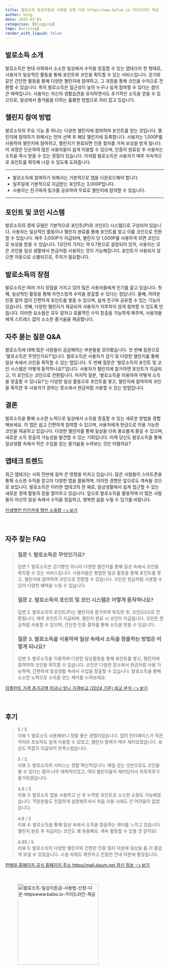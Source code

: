 ```yaml
---
title: 발로소득 일상지원금 사용법 신청 다운 https//www.balso.io 가이드라인 제공
author: bing
date: 2025-02-01
categories: [Blogging]
tags: [writing]
render_with_liquid: false
---
```



<h2 id='발로소득_소개'>발로소득 소개</h2>

<p>발로소득은 현대 사회에서 소소한 일상에서 수익을 창출할 수 있는 앱테크의 한 형태로, 사용자가 일상적인 활동을 통해 포인트와 코인을 획득할 수 있는 서비스입니다. 걷기와 같은 간단한 활동을 통해 다양한 챌린지에 참여하고, 그 과정을 통해 코인을 수익으로 전환할 수 있습니다. 특히 발로소득은 접근성이 높아 누구나 쉽게 참여할 수 있다는 점이 큰 매력입니다. 사용자는 자신의 생활습관을 유지하면서도 추가적인 소득을 얻을 수 있으므로, 일상에서 즐거움을 더하는 훌륭한 방법으로 자리 잡고 있습니다.</p>

<h2 id='챌린지_참여_방법'>챌린지 참여 방법</h2>

<p>발로소득의 주요 기능 중 하나는 다양한 챌린지에 참여하여 포인트를 얻는 것입니다. 챌린지에 참여하기 위해서는 먼저 선택 후 해당 챌린지에 등록합니다. 사용자는 1,000P를 사용하여 챌린지에 참여하고, 챌린지가 완료되면 인증 절차를 거쳐 보상을 받게 됩니다. 이 과정은 단순하여 많은 사용자들이 쉽게 이용할 수 있으며, 인증이 완료된 후 사용자는 소득을 즉시 받을 수 있는 장점이 있습니다. 이처럼 발로소득은 사용자가 매주 지속적으로 포인트를 획득해 나갈 수 있도록 도와줍니다.</p>

<hr />

<ul>
    <li>발로소득에 참여하기 위해서는 기본적으로 앱을 다운로드해야 합니다.</li>
    <li>일주일에 기본적으로 지급받는 포인트는 3,000P입니다.</li>
    <li>사용자는 친구에게 링크를 공유하여 무료로 챌린지에 참여할 수 있습니다.</li>
</ul>

<hr />

<h2 id='포인트_및_코인_시스템'>포인트 및 코인 시스템</h2>

<p>발로소득의 경제 모델은 기본적으로 포인트(P)와 코인(C) 시스템으로 구성되어 있습니다. 사용자는 일상적인 활동이나 챌린지 완료를 통해 포인트를 쌓고 이를 코인으로 전환할 수 있습니다. 매주 3,000P가 지급되며, 챌린지 당 1,000P를 사용하게 되면 코인으로 보상을 받을 수 있습니다. 1코인의 가치는 약 0.7원으로 설정되어 있어, 사용자는 모은 코인을 일상 생활에서 현금처럼 사용하는 것이 가능해집니다. 포인트가 사용되지 않으면 자동으로 소멸되므로, 주의가 필요합니다.</p>

<h2 id='발로소득의_장점'>발로소득의 장점</h2>

<p>발로소득은 여러 가지 장점을 가지고 있어 많은 사용자들에게 인기를 끌고 있습니다. 첫째, 일상적인 활동을 통해 자연스럽게 수익을 창출할 수 있다는 점입니다. 둘째, 어려운 인증 절차 없이 간편하게 포인트를 쌓을 수 있으며, 쉽게 친구와 공유할 수 있는 기능이 있습니다. 셋째, 다양한 챌린지가 제공되어 사용자가 지루하지 않게 참여할 수 있도록 만듭니다. 이러한 요소들은 모두 알차고 효율적인 수익 창출을 가능하게 해주며, 사용자들에게 스트레스 없이 소소한 즐거움을 제공합니다.</p>

<h2 id='자주묻는_질문_Q&A'>자주 묻는 질문 Q&A</h2>

<p>발로소득에 대해 많은 사람들이 궁금해하는 부분들을 모아봤습니다. 첫 번째 질문으로 '발로소득은 무엇인가요?'입니다. 발로소득은 사용자가 걷기 및 다양한 챌린지를 통해 일상 속에서 코인을 획득할 수 있는 앱입니다. 두 번째 질문은 '발로소득의 포인트 및 코인 시스템은 어떻게 동작하나요?'입니다. 사용자가 챌린지에 참가하면 포인트가 지급되고, 이 포인트는 코인으로 전환됩니다. 마지막 질문, '발로소득을 이용하여 어떻게 소득을 창출할 수 있나요?'는 다양한 일상 활동으로 포인트를 쌓고, 챌린지에 참여하여 코인을 획득한 후 사용자가 원하는 장소에서 현금처럼 사용할 수 있는 방법입니다.</p>

<h2 id='결론'>결론</h2>

<p>발로소득을 통해 소소한 노력으로 일상에서 소득을 창출할 수 있는 새로운 방법을 경험해보세요. 이 앱은 쉽고 간편하게 참여할 수 있으며, 사용자에게 현금으로 이용 가능한 코인을 제공하고 있습니다. 다양한 챌린지를 통해 일상을 더욱 풍요롭게 즐길 수 있으며, 새로운 소득 창출의 가능성을 발견할 수 있는 기회입니다. 이제 당신도 발로소득을 통해 일상생활 속에서 작은 수입을 얻는 즐거움을 누려보는 것은 어떨까요?</p>

<h2 id='앱테크_트렌드'>앱테크 트렌드</h2>

<p>최근 앱테크는 사회 전반에 걸쳐 큰 영향을 미치고 있습니다. 많은 사람들이 스마트폰을 통해 소소한 수익을 얻고자 다양한 앱을 활용하며, 이러한 경향은 앞으로도 계속될 것으로 보입니다. 발로소득은 이러한 앱테크의 한 예로, 일상생활에서 쉽게 접근할 수 있는 새로운 경제 활동의 장을 열어주고 있습니다. 앞으로 발로소득을 활용하여 더 많은 사람들이 자신의 일상 속에서 수익을 창출하고, 행복한 삶을 누릴 수 있기를 바랍니다.</p>


<p><a class="click-button" title="인생명언 인간관계 명언 소중함" href="https://24nara.github.io/posts/%EC%9D%B8%EC%83%9D%EB%AA%85%EC%96%B8-%EC%9D%B8%EA%B0%84%EA%B4%80%EA%B3%84-%EB%AA%85%EC%96%B8-%EC%86%8C%EC%A4%91%ED%95%A8/" rel="dofollow">인생명언 인간관계 명언 소중함 👈 보기</a></p><br>
<h2 id='자주_찾는_FAQ'>자주 찾는 FAQ</h2>
<div itemscope="" itemtype="https://schema.org/FAQPage">
<blockquote>
<div itemscope="" itemprop="mainEntity" itemtype="https://schema.org/Question">
<h3 itemprop="name">질문 1. 발로소득은 무엇인가요?</h3>
<div itemscope="" itemprop="acceptedAnswer" itemtype="https://schema.org/Answer">
<span itemprop="text">
<p>답변 1. 발로소득은 걷기뿐만 아니라 다양한 챌린지를 통해 일상 속에서 코인을 획득할 수 있는 서비스입니다. 사용자들은 평범한 일상 활동을 통해 포인트를 쌓고, 챌린지에 참여하여 코인으로 전환할 수 있습니다. 코인은 현금처럼 사용할 수 있어 다양한 혜택을 누릴 수 있습니다.</p>
</span>
</div>
</div>
<div itemscope="" itemprop="mainEntity" itemtype="https://schema.org/Question">
<h3 itemprop="name">질문 2. 발로소득의 포인트 및 코인 시스템은 어떻게 동작하나요?</h3>
<div itemscope="" itemprop="acceptedAnswer" itemtype="https://schema.org/Answer">
<span itemprop="text">
<p>답변 2. 발로소득의 포인트(P)는 챌린지에 참가하여 획득한 후, 코인(C)으로 전환됩니다. 매주 포인트가 지급되며, 챌린지 완료 시 코인이 지급됩니다. 코인은 현금처럼 사용할 수 있으며, 간단한 인증 절차를 통해 소득을 받을 수 있습니다.</p>
</span>
</div>
</div>
<div itemscope="" itemprop="mainEntity" itemtype="https://schema.org/Question">
<h3 itemprop="name">질문 3. 발로소득을 이용하여 일상 속에서 소득을 창출하는 방법은 어떻게 되나요?</h3>
<div itemscope="" itemprop="acceptedAnswer" itemtype="https://schema.org/Answer">
<span itemprop="text">
<p>답변 3. 발로소득을 이용하여 다양한 일상활동을 통해 포인트를 쌓고, 챌린지에 참여하여 코인을 획득할 수 있습니다. 코인은 다양한 장소에서 현금처럼 사용 가능하며, 간편하게 일상생활 속에서 수입을 창출할 수 있습니다. 발로소득을 통해 소소한 노력으로 소득을 얻는 재미를 누려보세요.</p>
</span>
</div>
</div>
</blockquote>
</div>
<p><a class="click-button" title="임플란트 가격 추가금액 어금니 앞니 가격비교 (2024 기준) 비교 분석" href="https://24nara.github.io/posts/%EC%9E%84%ED%94%8C%EB%9E%80%ED%8A%B8-%EA%B0%80%EA%B2%A9-%EC%B6%94%EA%B0%80%EA%B8%88%EC%95%A1-%EC%96%B4%EA%B8%88%EB%8B%88-%EC%95%9E%EB%8B%88-%EA%B0%80%EA%B2%A9%EB%B9%84%EA%B5%90-(2024-%EA%B8%B0%EC%A4%80)-%EB%B9%84%EA%B5%90-%EB%B6%84%EC%84%9D/" rel="dofollow">임플란트 가격 추가금액 어금니 앞니 가격비교 (2024 기준) 비교 분석 👈 보기</a></p><br>
<h2 id='후기'>후기</h2>
<div itemscope itemtype="https://schema.org/Product">
  <blockquote>
  <div itemprop="review" itemscope itemtype="https://schema.org/Review">
      <div itemprop="reviewRating" itemscope itemtype="https://schema.org/Rating"> <span itemprop="ratingValue">5</span> / <span itemprop="bestRating">5</span> </div>
      <span itemprop="reviewBody">리뷰 1: 발로소득 사용해보니 정말 좋은 경험이었습니다. 앱의 인터페이스가 직관적이라 초보자도 쉽게 사용할 수 있었고, 챌린지 참여가 매우 재미있었습니다. 보상도 적절히 지급되어 만족스럽습니다.</span>
  </div>
  <br>
  <div itemprop="review" itemscope itemtype="https://schema.org/Review">
      <div itemprop="reviewRating" itemscope itemtype="https://schema.org/Rating"> <span itemprop="ratingValue">5</span> / <span itemprop="bestRating">5</span> </div>
      <span itemprop="reviewBody">리뷰 2: 발로소득의 서비스는 정말 혁신적입니다. 매일 걷는 것만으로도 코인을 벌 수 있다는 점이 너무 매력적이었고, 여러 챌린지들이 재미있어서 하루하루가 즐거워졌습니다.</span>
  </div>
  <br>
  <div itemprop="review" itemscope itemtype="https://schema.org/Review">
      <div itemprop="reviewRating" itemscope itemtype="https://schema.org/Rating"> <span itemprop="ratingValue">4.9</span> / <span itemprop="bestRating">5</span> </div>
      <span itemprop="reviewBody">리뷰 3: 발로소득 앱을 사용하고 난 후 누적된 포인트로 소소한 쇼핑도 가능해졌습니다. 직원분들도 친절하게 설명해주셔서 처음 사용 시에도 큰 어려움이 없었습니다. </span>
  </div>
  <br>
  <div itemprop="review" itemscope itemtype="https://schema.org/Review">
      <div itemprop="reviewRating" itemscope itemtype="https://schema.org/Rating"> <span itemprop="ratingValue">4.8</span> / <span itemprop="bestRating">5</span> </div>
      <span itemprop="reviewBody">리뷰 4: 발로소득을 통해 일상 속에서 소득을 창출하는 재미를 느끼고 있습니다. 챌린지 완료 후 지급되는 코인도 꽤 유용해요. 계속 활동할 수 있을 것 같아요!</span>
  </div>
  <br>
  <div itemprop="review" itemscope itemtype="https://schema.org/Review">
      <div itemprop="reviewRating" itemscope itemtype="https://schema.org/Rating"> <span itemprop="ratingValue">4.95</span> / <span itemprop="bestRating">5</span> </div>
      <span itemprop="reviewBody">리뷰 5: 발로소득의 다양한 챌린지와 간편한 인증 절차 덕분에 일상을 좀 더 즐겁게 보낼 수 있었습니다. 시설 자체도 깨끗하고 친절한 안내 덕분에 좋았습니다.</span>
  </div>
  </blockquote>
</div>
<p><a class="click-button" title="한메일 홈페이지 공식 홈페이지 주소 https//mail.daum.net 최신 정보" href="https://24nara.github.io/posts/%ED%95%9C%EB%A9%94%EC%9D%BC-%ED%99%88%ED%8E%98%EC%9D%B4%EC%A7%80-%EA%B3%B5%EC%8B%9D-%ED%99%88%ED%8E%98%EC%9D%B4%EC%A7%80-%EC%A3%BC%EC%86%8C-httpsmail.daum.net-%EC%B5%9C%EC%8B%A0-%EC%A0%95%EB%B3%B4/" rel="dofollow">한메일 홈페이지 공식 홈페이지 주소 https//mail.daum.net 최신 정보 👈 보기</a></p><br>
<figure class="image"><img src="https://24nara.github.io/assets/img/thumbnail/발로소득-일상지원금-사용법-신청-다운-httpswww.balso.io-가이드라인-제공.webp" alt="발로소득-일상지원금-사용법-신청-다운-httpswww.balso.io-가이드라인-제공" width="256" height="256"></figure>